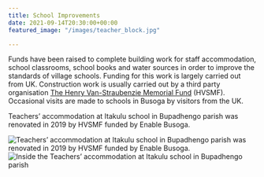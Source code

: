 ```yaml
---
title: School Improvements
date: 2021-09-14T20:30:00+00:00
featured_image: "/images/teacher_block.jpg"

---
```

Funds have been raised to complete building work for staff accommodation, school classrooms, school books and water sources in order to improve the standards of village schools. Funding for this work is largely carried out from UK. Construction work is usually carried out by a third party organisation [The Henry Van-Straubenzie Memorial Fund](http://www.henryvanstraubenzeemf.org.uk/) (HVSMF). Occasional visits are made to schools in Busoga by visitors from the UK.

Teachers’ accommodation at Itakulu school in Bupadhengo parish was renovated in 2019 by HVSMF funded by Enable Busoga.

![Teachers’ accommodation at Itakulu school in Bupadhengo parish was renovated in 2019 by HVSMF funded by Enable Busoga.](/images/teacher_block.jpg "Teachers’ accommodation at Itakulu school")![Inside the Teachers’ accommodation at Itakulu school in Bupadhengo parish](/images/teacher_block_inside.jpg "Inside the Teachers' accommodation")
